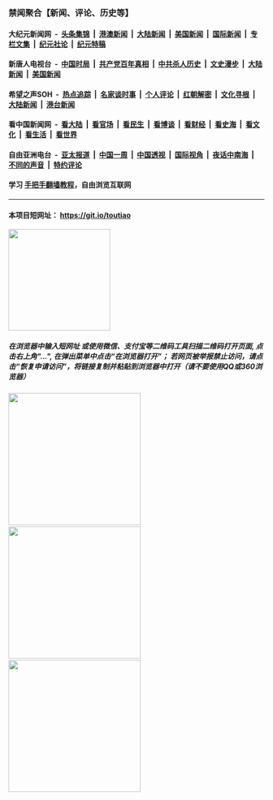 ### 禁闻聚合【新闻、评论、历史等】

#### 大纪元新闻网 &nbsp;-&nbsp; [头条集锦](indexes/E头条集锦.md?t=02102133) &nbsp;|&nbsp; [港澳新闻](indexes/E港澳新闻.md?t=02102133)  &nbsp;|&nbsp; [大陆新闻](indexes/E大陆新闻.md?t=02102133) &nbsp;|&nbsp; [美国新闻](indexes/E美国新闻.md?t=02102133) &nbsp;|&nbsp; [国际新闻](indexes/E国际新闻.md?t=02102133) &nbsp;|&nbsp; [专栏文集](indexes/E专栏文集.md?t=02102133) &nbsp;|&nbsp; [纪元社论](indexes/E纪元社论.md?t=02102133) &nbsp;|&nbsp; [纪元特稿](indexes/E纪元特稿.md?t=02102133) 

#### 新唐人电视台 &nbsp;-&nbsp; [中国时局](indexes/N中国时局.md?t=02102133) &nbsp;|&nbsp; [共产党百年真相](indexes/N共产党百年真相.md?t=02102133) &nbsp;|&nbsp; [中共杀人历史](indexes/N中共杀人历史.md?t=02102133) &nbsp;|&nbsp; [文史漫步](indexes/N文史漫步.md?t=02102133) &nbsp;|&nbsp; [大陆新闻](indexes/N大陆新闻.md?t=02102133) &nbsp;|&nbsp; [美国新闻](indexes/N美国新闻.md?t=02102133)

#### 希望之声SOH &nbsp;-&nbsp; [热点追踪](indexes/H热点追踪.md?t=02102133) &nbsp;|&nbsp; [名家谈时事](indexes/H名家谈时事.md?t=02102133) &nbsp;|&nbsp; [个人评论](indexes/H个人评论.md?t=02102133)  &nbsp;|&nbsp; [红朝解密](indexes/H红朝解密.md?t=02102133) &nbsp;|&nbsp; [文化寻根](indexes/H文化寻根.md?t=02102133) &nbsp;|&nbsp; [大陆新闻](indexes/H大陆新闻.md?t=02102133) &nbsp;|&nbsp; [港台新闻](indexes/H港台新闻.md?t=02102133)

#### 看中国新闻网 &nbsp;-&nbsp; [看大陆](indexes/S看大陆.md?t=02102133) &nbsp;|&nbsp; [看官场](indexes/S看官场.md?t=02102133) &nbsp;|&nbsp; [看民生](indexes/S看民生.md?t=02102133)  &nbsp;|&nbsp; [看博谈](indexes/S看博谈.md?t=02102133) &nbsp;|&nbsp; [看财经](indexes/S看财经.md?t=02102133) &nbsp;|&nbsp; [看史海](indexes/S看史海.md?t=02102133) &nbsp;|&nbsp; [看文化](indexes/S看文化.md?t=02102133) &nbsp;|&nbsp; [看生活](indexes/S看生活.md?t=02102133) &nbsp;|&nbsp; [看世界](indexes/S看世界.md?t=02102133)

#### 自由亚洲电台 &nbsp;-&nbsp; [亚太报道](indexes/R亚太报道.md?t=02102133) &nbsp;|&nbsp; [中国一周](indexes/R中国一周.md?t=02102133) &nbsp;|&nbsp; [中国透视](indexes/R中国透视.md?t=02102133)  &nbsp;|&nbsp; [国际视角](indexes/R国际视角.md?t=02102133) &nbsp;|&nbsp; [夜话中南海](indexes/R夜话中南海.md?t=02102133) &nbsp;|&nbsp; [不同的声音](indexes/R不同的声音.md?t=02102133) &nbsp;|&nbsp; [特约评论](indexes/R特约评论.md?t=02102133)

#### 学习 [手把手翻墙教程](https://github.com/gfw-breaker/guides/wiki)，自由浏览互联网

----

#### 本项目短网址： https://git.io/toutiao
<img src="https://raw.githubusercontent.com/gfw-breaker/banned-news/master/scripts/img/qr.png" width="200px"/>  

##### 在浏览器中输入短网址 或使用微信、支付宝等二维码工具扫描二维码打开页面, 点击右上角"...", 在弹出菜单中点击“在浏览器打开”； 若网页被举报禁止访问，请点击“恢复申请访问”，将链接复制并粘贴到浏览器中打开（请不要使用QQ或360浏览器）

<img src="https://raw.githubusercontent.com/gfw-breaker/banned-news/master/scripts/img/1.png" width="260px"/> &nbsp; <img src="https://raw.githubusercontent.com/gfw-breaker/banned-news/master/scripts/img/2.png" width="260px"/> &nbsp; <img src="https://raw.githubusercontent.com/gfw-breaker/banned-news/master/scripts/img/3.png" width="260px"/>
